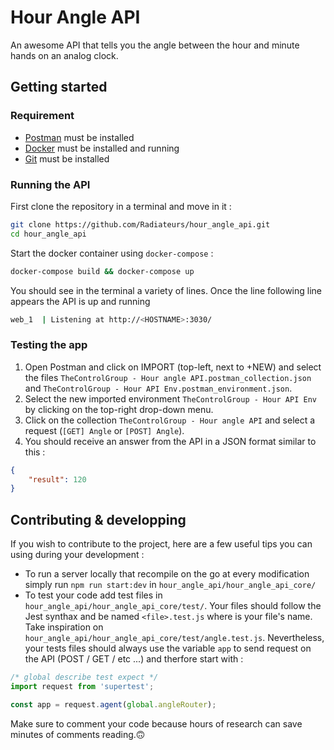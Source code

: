 # Hour Angle API
An awesome API that tells you the angle between the hour and minute hands on an analog clock.

## Getting started

### Requirement
- [Postman](https://www.postman.com/) must be installed
- [Docker](https://www.docker.com/) must be installed and running
- [Git](https://git-scm.com/downloads) must be installed

### Running the API

First clone the repository in a terminal and move in it :
```sh
git clone https://github.com/Radiateurs/hour_angle_api.git
cd hour_angle_api
```
Start the docker container using `docker-compose` :
```sh
docker-compose build && docker-compose up
```
You should see in the terminal a variety of lines. Once the line following line appears the API is up and running
```sh
web_1  | Listening at http://<HOSTNAME>:3030/
```

### Testing the app

1. Open Postman and click on IMPORT (top-left, next to +NEW) and select the files `TheControlGroup - Hour angle API.postman_collection.json` and `TheControlGroup - Hour API Env.postman_environment.json`.
2. Select the new imported environment `TheControlGroup - Hour API Env` by clicking on the top-right drop-down menu.
3.  Click on the collection `TheControlGroup - Hour angle API` and select a request (`[GET] Angle` or `[POST] Angle`).
4.  You should receive an answer from the API in a JSON format similar to this :
```json
{
    "result": 120
}
```

## Contributing & developping
If you wish to contribute to the project, here are a few useful tips you can using during your development :
- To run a server locally that recompile on the go at every modification simply run `npm run start:dev` in `hour_angle_api/hour_angle_api_core/` 
- To test your code add test files in `hour_angle_api/hour_angle_api_core/test/`. Your files should follow the Jest synthax and be named `<file>.test.js` where <file> is your file's name. Take inspiration on `hour_angle_api/hour_angle_api_core/test/angle.test.js`. Nevertheless, your tests files should always use the variable `app` to send request on the API (POST / GET / etc ...) and therfore start with :
```js
/* global describe test expect */
import request from 'supertest';

const app = request.agent(global.angleRouter);
```

Make sure to comment your code because hours of research can save minutes of comments reading.🙃